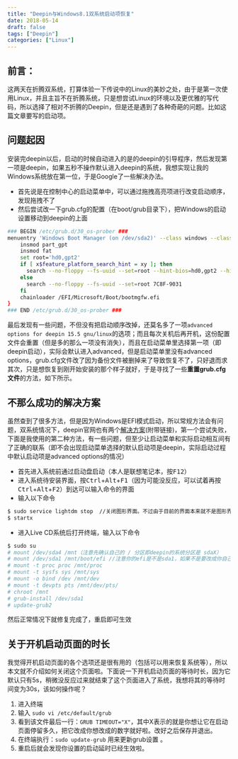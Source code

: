```yaml
---
title: "Deepin与Windows8.1双系统启动项恢复"
date: 2018-05-14
draft: false
tags: ["Deepin"]
categories: ["Linux"] 
---
```


## 前言：
这两天在折腾双系统，打算体验一下传说中的Linux的美妙之处，由于是第一次使用Linux，并且主旨不在折腾系统，只是想尝试Linux的环境以及更优雅的写代码，所以选择了相对不折腾的Deepin，但是还是遇到了各种奇葩的问题。比如这篇文章要写的启动项。

## 问题起因
安装完deepin以后，启动的时候自动进入的是的deepin的引导程序，然后发现第一项是deepin，如果五秒不操作默认进入deepin的系统，我想实现让我的Windows系统放在第一位，于是Google了一些解决办法。

- 首先说是在控制中心的启动菜单中，可以通过拖拽高亮项进行改变启动顺序，发现拖拽不了
- 然后尝试改一下grub.cfg的配置（在boot/grub目录下），把Windows的启动设置移动到deepin的上面
```sh
### BEGIN /etc/grub.d/30_os-prober ###
menuentry 'Windows Boot Manager (on /dev/sda2)' --class windows --class os $menuentry_id_option 'osprober-efi-7C8F-9031' {
	insmod part_gpt
	insmod fat
	set root='hd0,gpt2'
	if [ x$feature_platform_search_hint = xy ]; then
	  search --no-floppy --fs-uuid --set=root --hint-bios=hd0,gpt2 --hint-efi=hd0,gpt2 --hint-baremetal=ahci0,gpt2  7C8F-9031
	else
	  search --no-floppy --fs-uuid --set=root 7C8F-9031
	fi
	chainloader /EFI/Microsoft/Boot/bootmgfw.efi
}
### END /etc/grub.d/30_os-prober ###
```

最后发现有一些问题，不但没有把启动顺序改掉，还莫名多了一项`advanced options for deepin 15.5 gnu/linux`的选项；而且每次关机后再开机，这份配置文件会重置（但是多的那么一项没有消失），而且在启动菜单里选择第一项（即deepin启动），实际会默认进入advanced，但是启动菜单里没有advanced options，grub.cfg文件改了因为备份文件被删掉来了导致恢复不了，只好退而求其次，只是想恢复到刚开始安装的那个样子就好，于是寻找了一些**重置grub.cfg文件**的方法，如下所示。

## 不那么成功的解决方案

虽然查到了很多方法，但是因为Windows是EFI模式启动，所以常规方法会有问题，双系统情况下，deepin官网也有两个[解决方案](https://wiki.deepin.org/index.php?title=%E4%BF%AE%E5%A4%8D%E5%90%AF%E5%8A%A8#EFI.2BGPT.E6.A8.A1.E5.BC.8F.E4.B8.8B.E4.BF.AE.E5.A4.8DGRUB2.E5.8F.8C.E7.B3.BB.E7.BB.9F.E5.BC.95.E5.AF.BC)(附带链接)，第一个尝试失败，下面是我使用的第二种方法，有一些问题，但至少让启动菜单和实际启动相互间有了正确的联系（即不会出现启动菜单选择的默认启动项是deepin，实际启动过程中默认启动项是advanced options的情况）

- 首先进入系统前通过启动盘启动（本人是联想笔记本，按<kbd>F12</kbd>）
- 进入系统待安装界面，按<kbd>Ctrl</kbd>+<kbd>Alt</kbd>+<kbd>F1</kbd>（因为可能没反应，可以试着再按<kbd>Ctrl</kbd>+<kbd>Alt</kbd>+<kbd>F2</kbd>）到达可以输入命令的界面
- 输入以下命令
```sh
$ sudo service lightdm stop  //关闭图形界面。不过由于目前的界面本来就不是图形界面，亲测可以这一句可以省略
$ startx
```
- 进入Live CD系统后打开终端，输入以下命令
```sh
$ sudo su
# mount /dev/sda4 /mnt（注意先确认自己的 / 分区即deepin的系统分区是 sdaX）
# mount /dev/sda1 /mnt/boot/efi //注意你的efi是不是sda1，如果不是要改成你自己电脑中Windows的EFI所在磁盘
# mount -t proc proc /mnt/proc
# mount -t sysfs sys /mnt/sys
# mount -o bind /dev /mnt/dev
# mount -t devpts pts /mnt/dev/pts/
# chroot /mnt
# grub-install /dev/sda1
# update-grub2
```

然后正常情况下就修复完成了，重启即可生效

## 关于开机启动页面的时长

我觉得开机启动页面的各个选项还是很有用的（包括可以用来恢复系统等），所以本文就不介绍如何关闭这个页面啦。下面说一下开机启动页面的等待时长，因为它默认只有5s，稍微没反应过来就结束了这个页面进入了系统，我想将其的等待时间变为30s，该如何操作呢？

1. 进入终端
2. 输入 `sudo vi /etc/default/grub`
3. 看到该文件最后一行：` GRUB TIMEOUT="X" `，其中X表示的就是你想让它在启动页面停留多久，把它改成你想改成的数字就好啦。改好之后保存并退出。
4. 在终端执行：`sudo update-grub` 用来更新grub设置 。
5. 重启后就会发现你设置的启动延时已经生效啦。
